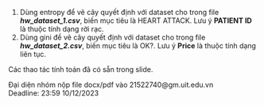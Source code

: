 1. Dùng entropy để vẽ cây quyết định với dataset cho trong file ***hw_dataset_1.csv***, biến mục tiêu là HEART ATTACK. Lưu ý **PATIENT ID** là thuộc tính dạng rời rạc.
2. Dùng gini để vẽ cây quyết định với dataset cho trong file ***hw_dataset_2.csv***, biến mục tiêu là OK?. Lưu ý **Price** là thuộc tính dạng liên tục.

Các thao tác tính toán đã có sẵn trong slide.

Đại diện nhóm nộp file docx/pdf vào 21522740\@gm.uit.edu.vn  
Deadline: 23:59 10/12/2023